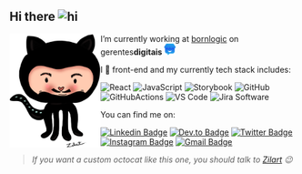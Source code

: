 ## Hi there  <img src="https://user-images.githubusercontent.com/1303154/88677602-1635ba80-d120-11ea-84d8-d263ba5fc3c0.gif" width="24px" alt="hi">

<img src="./Hogtocat.png" align="left" height="200" />

I’m currently working at [bornlogic](https://www.bornlogic.com) on gerentes**digitais** <img alt="gerentesdigitais" width="20" src="./logo_gd.png">

I 💜 front-end and my currently tech stack includes:

![React](https://img.shields.io/badge/-React-61DAFB?style=flat-square&logo=react&logoColor=262e30)
![JavaScript](https://img.shields.io/badge/-JavaScript-F7DF1E?style=flat-square&logo=javascript&logoColor=262e30)
![Storybook](https://img.shields.io/badge/-Storybook-FF4785?style=flat-square&logo=storybook&logoColor=ffffff)
![GitHub](https://img.shields.io/badge/-GitHub-181717?style=flat-square&logo=github&logoColor=%23ffffff)
![GitHubActions](https://img.shields.io/badge/-GitHubActions-2088FF?style=flat-square&logo=github-actions&logoColor=%23ffffff)
![VS Code](https://img.shields.io/badge/-VSCode-007ACC?style=flat-square&logo=visual-studio-code)
![Jira Software](https://img.shields.io/badge/-JiraSoftware-0052CC?style=flat-square&logo=jira-software)

You can find me on:

[![Linkedin Badge](https://img.shields.io/badge/-netohog-0A66C2?style=flat-square&logo=Linkedin&logoColor=white&link=www.linkedin.com/in/netohog)](https://www.linkedin.com/in/netohog//)
[![Dev.to Badge](https://img.shields.io/badge/-netohog-0A0A0A?style=flat-square&logo=dev.to&logoColor=white&link=https://dev.to/netohog)](https://dev.to/netohog)
[![Twitter Badge](https://img.shields.io/badge/-netohog-1DA1F2?style=flat-square&logo=Twitter&logoColor=white)](https://twitter.com/intent/follow?screen_name=netohog "Follow on Twitter")
[![Instagram Badge](https://img.shields.io/badge/-netohog-E4405F?style=flat-square&logo=Instagram&logoColor=white&link=https://www.instagram.com/netohog/)](https://www.instagram.com/netohog/)
[![Gmail Badge](https://img.shields.io/badge/-neto@bornlogic.com-EA4335?style=flat-square&logo=Gmail&logoColor=white&link=mailto:mail@jayraj.co.in)](mailto:neto@bornlogic.com)



> *If you want a custom octocat like this one, you should talk to [Zilart](https://www.instagram.com/omundoealasanha/) 😉*
